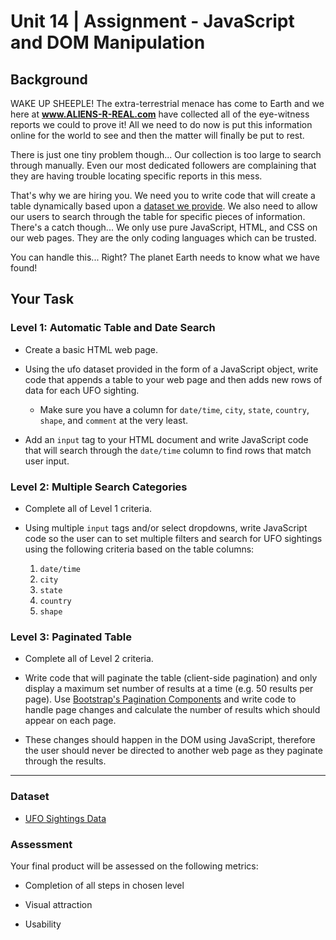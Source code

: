 # Unit 14 | Assignment - JavaScript and DOM Manipulation

## Background

WAKE UP SHEEPLE! The extra-terrestrial menace has come to Earth and we here at **www.ALIENS-R-REAL.com** have collected all of the eye-witness reports we could to prove it! All we need to do now is put this information online for the world to see and then the matter will finally be put to rest.

There is just one tiny problem though... Our collection is too large to search through manually. Even our most dedicated followers are complaining that they are having trouble locating specific reports in this mess.

That's why we are hiring you. We need you to write code that will create a table dynamically based upon a [dataset we provide](Data/data.js). We also need to allow our users to search through the table for specific pieces of information. There's a catch though... We only use pure JavaScript, HTML, and CSS on our web pages. They are the only coding languages which can be trusted.

You can handle this... Right? The planet Earth needs to know what we have found!

## Your Task

### Level 1: Automatic Table and Date Search

* Create a basic HTML web page.

* Using the ufo dataset provided in the form of a JavaScript object, write code that appends a table to your web page and then adds new rows of data for each UFO sighting.

  * Make sure you have a column for `date/time`, `city`, `state`, `country`, `shape`, and `comment` at the very least.

* Add an `input` tag to your HTML document and write JavaScript code that will search through the `date/time` column to find rows that match user input.

### Level 2: Multiple Search Categories

* Complete all of Level 1 criteria.

* Using multiple `input` tags and/or select dropdowns, write JavaScript code so the user can to set multiple filters and search for UFO sightings using the following criteria based on the table columns: 

  1. `date/time`
  2. `city`
  3. `state`
  4. `country`
  5. `shape`

### Level 3: Paginated Table

* Complete all of Level 2 criteria.

* Write code that will paginate the table (client-side pagination) and only display a maximum set number of results at a time (e.g. 50 results per page). Use [Bootstrap's Pagination Components](http://getbootstrap.com/components/#pagination) and write code to handle page changes and calculate the number of results which should appear on each page. 
* These changes should happen in the DOM using JavaScript, therefore the user should never be directed to another web page as they paginate through the results.

- - -

### Dataset

* [UFO Sightings Data](Data/data.js)

### Assessment

Your final product will be assessed on the following metrics:

* Completion of all steps in chosen level

* Visual attraction

* Usability


